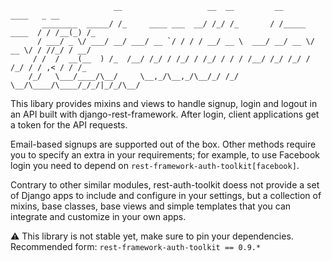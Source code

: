 ```
                       __                   __  __         __              ____   _ __
       ________  _____/ /_     ____ ___  __/ /_/ /_       / /_____  ____  / / /__(_) /_
      / ___/ _ \/ ___/ __/ ___/ __ `/ / / / __/ __ \  ___/ __/ __ \/ __ \/ / //_/ / __/
     / /  /  __(__  ) /_  /__/ /_/ / /_/ / /_/ / / / /__/ /_/ /_/ / /_/ / / ,< / / /_
    /_/   \___/____/\__/     \__,_/\__,_/\__/_/ /_/     \__/\____/\____/_/_/|_/_/\__/

```

This libary provides mixins and views to handle signup, login and
logout in an API built with django-rest-framework.  After login,
client applications get a token for the API requests.

Email-based signups are supported out of the box.
Other methods require you to specify an extra in your requirements;
for example, to use Facebook login you need to depend on
`rest-framework-auth-toolkit[facebook]`.

Contrary to other similar modules, rest-auth-toolkit doess not provide
a set of Django apps to include and configure in your settings, but a
collection of mixins, base classes, base views and simple templates
that you can integrate and customize in your own apps.

⚠️ This library is not stable yet, make sure to pin your dependencies.
Recommended form: `rest-framework-auth-toolkit == 0.9.*`
